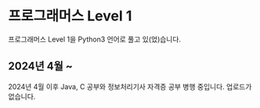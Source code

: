 <h1> 프로그래머스 Level 1 </h1>
프로그래머스 Level 1을 Python3 언어로 풀고 있(었)습니다.

<h2>2024년 4월 ~</h2>

<p>2024년 4월 이후 Java, C 공부와 정보처리기사 자격증 공부 병행 중입니다.
업로드가 없습니다.</p>

